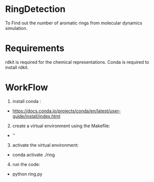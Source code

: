 # RingDetection
To Find out the number of aromatic rings from molecular dynamics simulation. 

# Requirements
rdkit is required for the chemical representations. Conda is required to install rdkit. 

# WorkFlow
1. install conda : 

  * https://docs.conda.io/projects/conda/en/latest/user-guide/install/index.html

2. create a virtual environment using the Makefile:

  * '<make>'

3. activate the virtual environment:

  * conda activate ./ring

4. run the code: 

  * python ring.py
